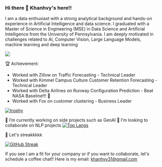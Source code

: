 ### Hi there 👋 Khanhvy's here!!


I am a data enthusiast with a strong analytical background and hands-on experience in Artificial Intelligence and data science. I graduated with a Master of Science in Engineering (MSE) in Data Science and Artificial Intelligence from the University of Pennsylvania. I am deeply motivated in challenges related to AI, Computer Vision, Large Language Models, machine learning and deep learning

![](https://img.shields.io/badge/Code-React-informational?style=flat&logo=react&color=61DAFB)

🏆 Achievement: 
- Worked with Zillow on Traffic Forecasting - Technical Leader 
- Worked with Kimmel Campus Culture Customer Retention Forecasting - Technical Leader
- Worked with Delta Airlines on Runway Configuration Prediction - Beat NASA Baseline!!! 🚀
- Worked with Fox on customer clustering - Business Leader

[![trophy](https://github-profile-trophy.vercel.app/?username=khanhvy31)](https://github.com/ryo-ma/github-profile-trophy)

🔭 I’m currently working on side projects such as GenAI
👯 I’m looking to collaborate on NLP projects
[![Top Langs](https://github-readme-stats.vercel.app/api/top-langs/?username=yushi1007&layout=compact)](https://github.com/khanhvy31)

💪 Let's streakkkkk

[![GitHub Streak](https://streak-stats.demolab.com/?user=khanhvy31)](https://git.io/streak-stats)


If you see I am a fit for your company or if you want to collaborate, let's schedule a coffee chat!! 
Here is my email: khanhvy31@gmail.com

